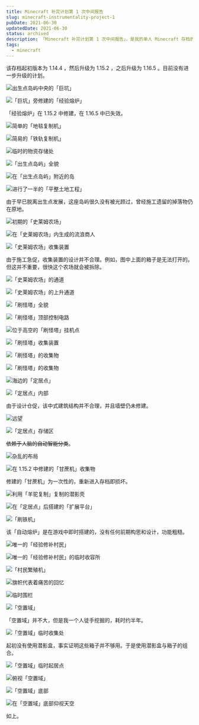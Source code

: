 ```yaml
---
title: Minecraft 补完计划第 1 次中间报告
slug: minecraft-instrumentality-project-1
pubDate: 2021-06-30
updatedDate: 2021-06-30
status: archived
description: 「Minecraft 补完计划第 1 次中间报告」，是我的单人 Minecraft 存档的进度记录，目前的版本为 1.16.5。
tags:
  - minecraft
---
```


该存档起初版本为 1.14.4 ，然后升级为 1.15.2 ，之后升级为 1.16.5 。目前没有进一步升级的计划。

![出生点岛屿中央的「巨坑」](https://img.jinng.org/2021-06-30/2021-06-14_12.58.39.png)

![「巨坑」旁修建的「经验熔炉」](https://img.jinng.org/2021-06-30/2021-06-14_12.58.55.png)

「经验熔炉」在 1.15.2 中修建，在 1.16.5 中已失效。

![简单的「地毯复制机」](https://img.jinng.org/2021-06-30/2021-06-14_12.59.06.png)

![简易的「铁轨复制机」](https://img.jinng.org/2021-06-30/2021-06-14_12.59.12.png)

![临时的物资存储处](https://img.jinng.org/2021-06-30/2021-06-14_12.59.24.png)

![「出生点岛屿」全貌](https://img.jinng.org/2021-06-30/2021-06-14_13.00.00.png)

![在「出生点岛屿」附近的岛](https://img.jinng.org/2021-06-30/2021-06-14_13.00.04.png)

![进行了一半的「平整土地工程」](https://img.jinng.org/2021-06-30/2021-06-14_13.00.19.png)

由于早已脱离出生点发展，这座岛屿很久没有被光顾过，曾经施工遗留的掉落物仍在原地。

![初期的「史莱姆农场」](https://img.jinng.org/2021-06-30/2021-06-14_13.01.33.png)

![在「史莱姆农场」内生成的流浪商人](https://img.jinng.org/2021-06-30/2021-06-14_13.01.37.png)

![「史莱姆农场」收集装置](https://img.jinng.org/2021-06-30/2021-06-14_13.02.39.png)

由于施工急促，收集装置的设计并不合理。例如，图中上面的箱子是无法打开的。但这并不重要，很快这个农场就会被拆除。

![「史莱姆农场」的通道](https://img.jinng.org/2021-06-30/2021-06-14_13.02.50.png)

![「史莱姆农场」的上升通道](https://img.jinng.org/2021-06-30/2021-06-14_13.02.45.png)

![「刷怪塔」全貌](https://img.jinng.org/2021-06-30/2021-06-14_13.05.34.png)

![「刷怪塔」顶部控制电路](https://img.jinng.org/2021-06-30/2021-06-14_13.05.06.png)

![位于高空的「刷怪塔」挂机点](https://img.jinng.org/2021-06-30/2021-06-14_13.04.43.png)

![「刷怪塔」收集装置](https://img.jinng.org/2021-06-30/2021-06-14_13.05.45.png)

![「刷怪塔」的收集物](https://img.jinng.org/2021-06-30/2021-06-14_13.05.48.png)

![「刷怪塔」的收集物](https://img.jinng.org/2021-06-30/2021-06-14_13.05.53.png)

![海边的「定居点」](https://img.jinng.org/2021-06-30/2021-06-14_13.06.32.png)

![「定居点」内部](https://img.jinng.org/2021-06-30/2021-06-14_13.06.40.png)

由于设计仓促，该中式建筑结构并不合理，并且墙壁仍未修建。

![远望](https://img.jinng.org/2021-06-30/2021-06-14_13.06.50.png)

![「定居点」存储区](https://img.jinng.org/2021-06-30/2021-06-14_13.06.59.png)

~~依赖于人脑的自动智能分类~~。

![杂乱的布局](https://img.jinng.org/2021-06-30/2021-06-14_13.07.04.png)

![在 1.15.2 中修建的「甘蔗机」收集物](https://img.jinng.org/2021-06-30/2021-06-14_13.07.10.png)

修建的「甘蔗机」为一次性的，重新进入存档即损坏。

![利用「羊驼复制」复制的潜影壳](https://img.jinng.org/2021-06-30/2021-06-14_13.07.13.png)

![在「定居点」后搭建的「扩展平台」](https://img.jinng.org/2021-06-30/2021-06-14_13.07.36.png)

![「刷铁机」](https://img.jinng.org/2021-06-30/2021-06-14_13.07.47.png)

该「自动熔炉」是在游戏中即时搭建的，没有任何前期构思和设计，功能粗糙。

![唯一的「经验修补村民」](https://img.jinng.org/2021-06-30/2021-06-14_13.08.09.png)

![唯一的「经验修补村民」的临时收容所](https://img.jinng.org/2021-06-30/2021-06-14_13.08.15.png)

![「村民繁殖机」](https://img.jinng.org/2021-06-30/2021-06-14_13.08.25.png)

![旗帜代表着痛苦的回忆](https://img.jinng.org/2021-06-30/2021-06-14_13.08.46.png)

![临时围栏](https://img.jinng.org/2021-06-30/2021-06-14_13.08.53.png)

![「空置域」](https://img.jinng.org/2021-06-30/2021-06-14_13.09.28.png)

「空置域」并不大，但是我一个人徒手挖掘的，耗时约半年。

![「空置域」临时收集处](https://img.jinng.org/2021-06-30/2021-06-14_13.09.35.png)

起初没有使用潜影盒，事实证明这些箱子并不够用。于是使用潜影盒与箱子的组合。

![「空置域」临时起居点](https://img.jinng.org/2021-06-30/2021-06-14_13.09.36.png)

![俯视「空置域」](https://img.jinng.org/2021-06-30/2021-06-14_13.09.45.png)

![「空置域」底部](https://img.jinng.org/2021-06-30/2021-06-14_13.09.54.png)

![在「空置域」底部仰视天空](https://img.jinng.org/2021-06-30/2021-06-14_13.10.08.png)

如上。
